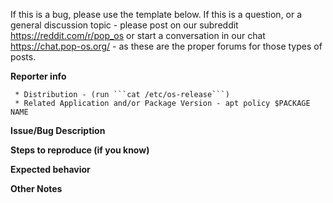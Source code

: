 If this is a bug, please use the template below. If this is a question, or a general discussion topic - please post on our subreddit https://reddit.com/r/pop_os or start a conversation in our chat https://chat.pop-os.org/ - as these are the proper forums for those types of posts.

**Reporter info**

```
 * Distribution - (run ```cat /etc/os-release```)
 * Related Application and/or Package Version - apt policy $PACKAGE NAME
```


**Issue/Bug Description**



**Steps to reproduce (if you know)**



**Expected behavior**



**Other Notes**


